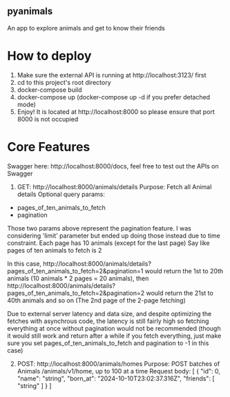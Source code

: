 ## pyanimals

An app to explore animals and get to know their friends

# How to deploy
1. Make sure the external API is running at http://localhost:3123/ first  
2. cd to this project's root directory
3. docker-compose build
4. docker-compose up (docker-compose up -d if you prefer detached mode)
5. Enjoy! It is located at http://localhost:8000 so please ensure that port 8000 is not occupied

# Core Features

Swagger here: http://localhost:8000/docs, feel free to test out the APIs on Swagger

1. GET: http://localhost:8000/animals/details
Purpose: Fetch all Animal details
Optional query params:
- pages_of_ten_animals_to_fetch
- pagination

Those two params above represent the pagination feature. 
I was considering 'limit' parameter but ended up doing those instead due to time constraint.
Each page has 10 animals (except for the last page)
Say like pages of ten animals to fetch is 2

In this case, http://localhost:8000/animals/details?pages_of_ten_animals_to_fetch=2&pagination=1 would return the 1st to 20th animals (10 animals * 2 pages = 20 animals), then http://localhost:8000/animals/details?pages_of_ten_animals_to_fetch=2&pagination=2 would return the 21st to 40th animals and so on (The 2nd page of the 2-page fetching)

Due to external server latency and data size, and despite optimizing the fetches with asynchrous code, the latency is still fairly high so fetching everything at once without pagination would not be recommended (though it would still work and return after a while if you fetch everything, just make sure you set pages_of_ten_animals_to_fetch and pagination to -1 in this case)

2. POST: http://localhost:8000/animals/homes
Purpose: POST batches of Animals /animals/v1/home, up to 100 at a time
Request body:
[
  {
    "id": 0,
    "name": "string",
    "born_at": "2024-10-10T23:02:37.316Z",
    "friends": [
      "string"
    ]
  }
]

